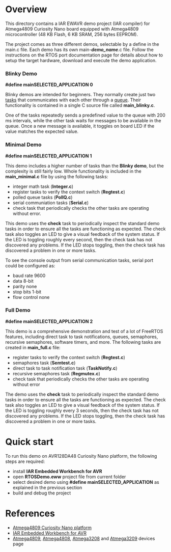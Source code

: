 # Overview

This directory contains a IAR EWAVR demo project (IAR compiler) for Atmega4809
Curiosity Nano board equipped with Atmega4809 microcontroller (48 KB Flash, 6 KB
SRAM, 256 bytes EEPROM).

The project comes as three different demos, selectable by a define in the main.c
file. Each demo has its own main-**_demo_name_**.c file. Follow the instructions
on the RTOS port documentation page for details about how to setup the target
hardware, download and execute the demo application.

### Blinky Demo

**#define mainSELECTED_APPLICATION 0**

Blinky demos are intended for beginners. They normally create just two
[tasks](https://www.freertos.org/a00015.html) that communicates with each other
through a [queue](https://www.freertos.org/Embedded-RTOS-Queues.html). Their
functionality is contained in a single C source file called **main_blinky.c**.

One of the tasks repeatedly sends a predefined value to the queue with 200 ms
intervals, while the other task waits for messages to be available in the queue.
Once a new message is available, it toggles on board LED if the value matches
the expected value.

### Minimal Demo

**#define mainSELECTED_APPLICATION 1**

This demo includes a higher number of tasks than the **Blinky demo**, but the
complexity is still fairly low. Whole functionality is included in the
**main_minimal.c** file by using the following tasks:

-   integer math task (**Integer.c**)
-   register tasks to verify the context switch (**Regtest.c**)
-   polled queue tasks (**PollQ.c**)
-   serial communiation tasks (**Serial.c**)
-   check task that periodically checks the other tasks are operating without
    error.

This demo uses the **check** task to periodically inspect the standard demo
tasks in order to ensure all the tasks are functioning as expected. The check
task also toggles an LED to give a visual feedback of the system status. If the
LED is toggling roughly every second, then the check task has not discovered any
problems. If the LED stops toggling, then the check task has discovered a
problem in one or more tasks.

To see the console output from serial communication tasks, serial port could be
configured as:

-   baud rate 9600
-   data 8-bit
-   parity none
-   stop bits 1-bit
-   flow control none

### Full Demo

**#define mainSELECTED_APPLICATION 2**

This demo is a comprehensive demonstration and test of a lot of FreeRTOS
features, including direct task to task notifications, queues, semaphores,
recursive semaphores, software timers, and more. The following tasks are created
in **main_full.c** file:

-   register tasks to verify the context switch (**Regtest.c**)
-   semaphores task (**Semtest.c**)
-   direct task to task notification task (**TaskNotify.c**)
-   recursive semaphores task (**Regmutex.c**)
-   check task that periodically checks the other tasks are operating without
    error

The demo uses the **check** task to periodically inspect the standard demo tasks
in order to ensure all the tasks are functioning as expected. The check task
also toggles an LED to give a visual feedback of the system status. If the LED
is toggling roughly every 3 seconds, then the check task has not discovered any
problems. If the LED stops toggling, then the check task has discovered a
problem in one or more tasks.

# Quick start

To run this demo on AVR128DA48 Curiosity Nano platform, the following steps are
required:

-   install **IAR Embedded Workbench for AVR**
-   open **RTOSDemo.eww** project file from current folder
-   select desired demo using **#define mainSELECTED_APPLICATION** as explained
    in the previous section
-   build and debug the project

# References

-   [Atmega4809 Curiosity Nano platform](https://www.microchip.com/DevelopmentTools/ProductDetails/PartNO/DM320115)
-   [IAR Embedded Workbench for AVR](https://www.iar.com/iar-embedded-workbench/#!?architecture=AVR)
-   [Atmega4809](https://www.microchip.com/wwwproducts/en/ATMEGA4809),
    [Atmega4808](https://www.microchip.com/wwwproducts/en/ATMEGA4808),
    [Atmega3208](https://www.microchip.com/wwwproducts/en/ATMEGA3208) and
    [Atmega3209](https://www.microchip.com/wwwproducts/en/ATMEGA3209) devices
    page

